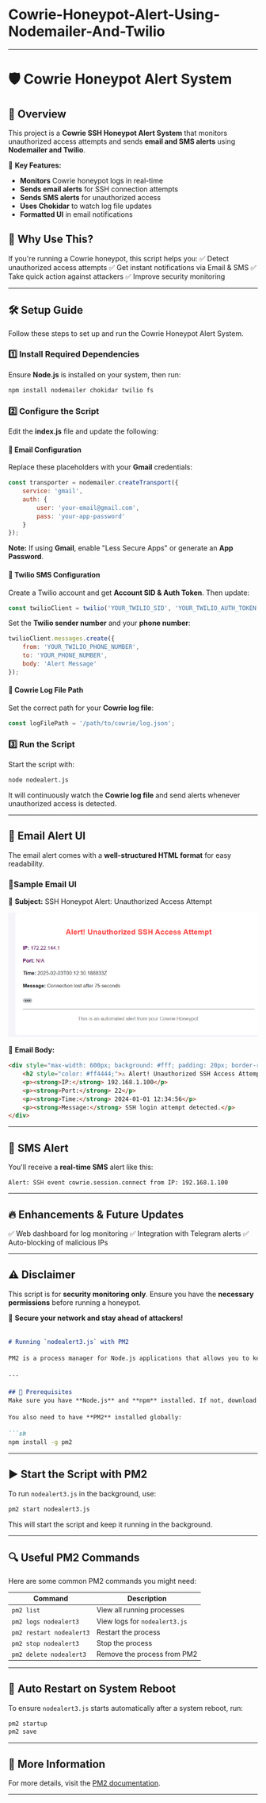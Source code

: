 # Cowrie-Honeypot-Alert-Using-Nodemailer-And-Twilio

---
# 🛡️ Cowrie Honeypot Alert System

## 📌 Overview
This project is a **Cowrie SSH Honeypot Alert System** that monitors unauthorized access attempts and sends **email and SMS alerts** using **Nodemailer and Twilio**.

🚀 **Key Features:**
- **Monitors** Cowrie honeypot logs in real-time
- **Sends email alerts** for SSH connection attempts
- **Sends SMS alerts** for unauthorized access
- **Uses Chokidar** to watch log file updates
- **Formatted UI** in email notifications

## 🎯 Why Use This?
If you're running a Cowrie honeypot, this script helps you:
✅ Detect unauthorized access attempts
✅ Get instant notifications via Email & SMS
✅ Take quick action against attackers
✅ Improve security monitoring

---

## 🛠️ Setup Guide
Follow these steps to set up and run the Cowrie Honeypot Alert System.

### 1️⃣ Install Required Dependencies
Ensure **Node.js** is installed on your system, then run:
```sh
npm install nodemailer chokidar twilio fs
```

### 2️⃣ Configure the Script
Edit the **index.js** file and update the following:

#### 🔹 Email Configuration
Replace these placeholders with your **Gmail** credentials:
```js
const transporter = nodemailer.createTransport({
    service: 'gmail',
    auth: {
        user: 'your-email@gmail.com',
        pass: 'your-app-password'
    }
});
```
**Note:** If using **Gmail**, enable "Less Secure Apps" or generate an **App Password**.

#### 🔹 Twilio SMS Configuration
Create a Twilio account and get **Account SID & Auth Token**. Then update:
```js
const twilioClient = twilio('YOUR_TWILIO_SID', 'YOUR_TWILIO_AUTH_TOKEN');
```
Set the **Twilio sender number** and your **phone number**:
```js
twilioClient.messages.create({
    from: 'YOUR_TWILIO_PHONE_NUMBER',
    to: 'YOUR_PHONE_NUMBER',
    body: 'Alert Message'
});
```

#### 🔹 Cowrie Log File Path
Set the correct path for your **Cowrie log file**:
```js
const logFilePath = '/path/to/cowrie/log.json';
```

### 3️⃣ Run the Script
Start the script with:
```sh
node nodealert.js
```
It will continuously watch the **Cowrie log file** and send alerts whenever unauthorized access is detected.

---

## 📩 Email Alert UI
The email alert comes with a **well-structured HTML format** for easy readability.

### 📧Sample Email UI
🔹 **Subject:** SSH Honeypot Alert: Unauthorized Access Attempt

![Email UI](eg1.png)

🔹 **Email Body:**
```html
<div style="max-width: 600px; background: #fff; padding: 20px; border-radius: 8px;">
    <h2 style="color: #ff4444;">⚠️ Alert! Unauthorized SSH Access Attempt</h2>
    <p><strong>IP:</strong> 192.168.1.100</p>
    <p><strong>Port:</strong> 22</p>
    <p><strong>Time:</strong> 2024-01-01 12:34:56</p>
    <p><strong>Message:</strong> SSH login attempt detected.</p>
</div>
```

---

## 📱 SMS Alert
You'll receive a **real-time SMS** alert like this:
```
Alert: SSH event cowrie.session.connect from IP: 192.168.1.100
```

---

## 🔥 Enhancements & Future Updates
✅ Web dashboard for log monitoring
✅ Integration with Telegram alerts
✅ Auto-blocking of malicious IPs

---

## ⚠️ Disclaimer
This script is for **security monitoring only**. Ensure you have the **necessary permissions** before running a honeypot.

🚀 **Secure your network and stay ahead of attackers!**


```md

# Running `nodealert3.js` with PM2

PM2 is a process manager for Node.js applications that allows you to keep your script running in the background, restart it automatically on failures, and manage logs efficiently.

---

## 📌 Prerequisites
Make sure you have **Node.js** and **npm** installed. If not, download them from [nodejs.org](https://nodejs.org/).

You also need to have **PM2** installed globally:

```sh
npm install -g pm2
```

---

## ▶️ Start the Script with PM2

To run `nodealert3.js` in the background, use:

```sh
pm2 start nodealert3.js
```

This will start the script and keep it running in the background.

---

## 🔍 Useful PM2 Commands

Here are some common PM2 commands you might need:

| Command | Description |
|---------|------------|
| `pm2 list` | View all running processes |
| `pm2 logs nodealert3` | View logs for `nodealert3.js` |
| `pm2 restart nodealert3` | Restart the process |
| `pm2 stop nodealert3` | Stop the process |
| `pm2 delete nodealert3` | Remove the process from PM2 |

---

## 🔄 Auto Restart on System Reboot

To ensure `nodealert3.js` starts automatically after a system reboot, run:

```sh
pm2 startup
pm2 save
```

---

## 📖 More Information

For more details, visit the [PM2 documentation](https://pm2.keymetrics.io/).

---


